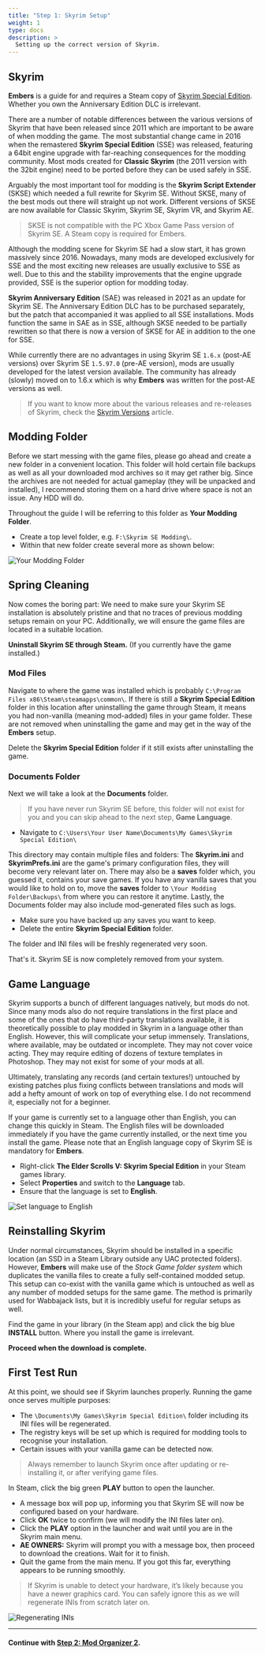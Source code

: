 ```yaml
---
title: "Step 1: Skyrim Setup"
weight: 1
type: docs
description: >
  Setting up the correct version of Skyrim.
---
```


## Skyrim

**Embers** is a guide for and requires a Steam copy of [Skyrim Special Edition](https://store.steampowered.com/app/489830/). Whether you own the Anniversary Edition DLC is irrelevant.

There are a number of  notable differences between the various versions of Skyrim that have been released since 2011 which are important to be aware of when modding the game. The most substantial change came in 2016 when the remastered **Skyrim Special Edition** (SSE) was released, featuring a 64bit engine upgrade with far-reaching consequences for the modding community. Most mods created for **Classic Skyrim** (the 2011 version with the 32bit engine) need to be ported before they can be used safely in SSE.

Arguably the most important tool for modding is the **Skyrim Script Extender** (SKSE) which needed a full rewrite for Skyrim SE. Without SKSE, many of the best mods out there will straight up not work. Different versions of SKSE are now available for Classic Skyrim, Skyrim SE, Skyrim VR, and Skyrim AE.

> SKSE is not compatible with the PC Xbox Game Pass version of Skyrim SE. A Steam copy is required for Embers.

Although the modding scene for Skyrim SE had a slow start, it has grown massively since 2016. Nowadays, many mods are developed exclusively for SSE and the most exciting new releases are usually exclusive to SSE as well. Due to this and the stability improvements that the engine upgrade provided, SSE is the superior option for modding today.

**Skyrim Anniversary Edition** (SAE) was released in 2021 as an update for Skyrim SE. The Anniversary Edition DLC has to be purchased separately, but the patch that accompanied it was applied to all SSE installations. Mods function the same in SAE as in SSE, although SKSE needed to be partially rewritten so that there is now a version of SKSE for AE in addition to the one for SSE.

While currently there are no advantages in using Skyrim SE `1.6.x` (post-AE versions) over Skyrim SE `1.5.97.0` (pre-AE version), mods are usually developed for the latest version available. The community has already (slowly) moved on to 1.6.x which is why **Embers** was written for the post-AE versions as well.

> If you want to know more about the various releases and re-releases of Skyrim, check the [Skyrim Versions](/other-resources/skyrim-versions/) article.

## Modding Folder

Before we start messing with the game files, please go ahead and create a new folder in a convenient location. This folder will hold certain file backups as well as all your downloaded mod archives so it may get rather big. Since the archives are not needed for actual gameplay (they will be unpacked and installed), I recommend storing them on a hard drive where space is not an issue. Any HDD will do.

Throughout the guide I will be referring to this folder as **Your Modding Folder**.

- Create a top level folder, e.g. `F:\Skyrim SE Modding\`.
- Within that new folder create several more as shown below:

![Your Modding Folder](/Pictures/embers/module-1/your-modding-folder.png)

## Spring Cleaning

Now comes the boring part: We need to make sure your Skyrim SE installation is absolutely pristine and that no traces of previous modding setups remain on your PC. Additionally, we will ensure the game files are located in a suitable location.

**Uninstall Skyrim SE through Steam.** (If you currently have the game installed.)

### Mod Files

Navigate to where the game was installed which is probably `C:\Program Files x86\Steam\steamapps\common\`. If there is still a **Skyrim Special Edition** folder in this location after uninstalling the game through Steam, it means you had non-vanilla (meaning mod-added) files in your game folder. These are not removed when uninstalling the game and may get in the way of the **Embers** setup.

Delete the **Skyrim Special Edition** folder if it still exists after uninstalling the game.

### Documents Folder

Next we will take a look at the **Documents** folder.

> If you have never run Skyrim SE before, this folder will not exist for you and you can skip ahead to the next step, **Game Language**.

- Navigate to `C:\Users\Your User Name\Documents\My Games\Skyrim Special Edition\`

This directory may contain multiple files and folders: The **Skyrim.ini** and **SkyrimPrefs.ini** are the game's primary configuration files, they will become very relevant later on. There may also be a **saves** folder which, you guessed it, contains your save games. If you have any vanilla saves that you would like to hold on to, move the **saves** folder to `\Your Modding Folder\Backups\` from where you can restore it anytime. Lastly, the Documents folder may also include mod-generated files such as logs.

- Make sure you have backed up any saves you want to keep.
- Delete the entire **Skyrim Special Edition** folder.

The folder and INI files will be freshly regenerated very soon.

That's it. Skyrim SE is now completely removed from your system.

## Game Language

Skyrim supports a bunch of different languages natively, but mods do not. Since many mods also do not require translations in the first place and some of the ones that do have third-party translations available, it is theoretically possible to play modded in Skyrim in a language other than English. However, this will complicate your setup immensely. Translations, where available, may be outdated or incomplete. They may not cover voice acting. They may require editing of dozens of texture templates in Photoshop. They may not exist for some of your mods at all.

Ultimately, translating any records (and certain textures!) untouched by existing patches plus fixing conflicts between translations and mods will add a hefty amount of work on top of everything else. I do not recommend it, especially not for a beginner.

If your game is currently set to a language other than English, you can change this quickly in Steam. The English files will be downloaded immediately if you have the game currently installed, or the next time you install the game. Please note that an English language copy of Skyrim SE is mandatory for **Embers**.

- Right-click **The Elder Scrolls V: Skyrim Special Edition** in your Steam games library.
- Select **Properties** and switch to the **Language** tab.
- Ensure that the language is set to **English**.

![Set language to English](/Pictures/tpf/initial-setup/skyrim-se-english.png)

## Reinstalling Skyrim

Under normal circumstances, Skyrim should be installed in a specific location (an SSD in a Steam Library outside any UAC protected folders). However, **Embers** will make use of the *Stock Game folder system* which duplicates the vanilla files to create a fully self-contained modded setup. This setup can co-exist with the vanilla game which is untouched as well as any number of modded setups for the same game. The method is primarily used for Wabbajack lists, but it is incredibly useful for regular setups as well.

Find the game in your library (in the Steam app) and click the big blue **INSTALL** button. Where you install the game is irrelevant.

**Proceed when the download is complete.**

## First Test Run

At this point, we should see if Skyrim launches properly. Running the game once serves multiple purposes:

- The `\Documents\My Games\Skyrim Special Edition\` folder including its INI files will be regenerated.
- The registry keys will be set up which is required for modding tools to recognise your installation.
- Certain issues with your vanilla game can be detected now.

> Always remember to launch Skyrim once after updating or re-installing it, or after verifying game files.

In Steam, click the big green **PLAY** button to open the launcher.

- A message box will pop up, informing you that Skyrim SE will now be configured based on your hardware.
- Click **OK** twice to confirm (we will modify the INI files later on).
- Click the **PLAY** option in the launcher and wait until you are in the Skyrim main menu.
- **AE OWNERS:** Skyrim will prompt you with a message box, then proceed to download the creations. Wait for it to finish.
- Quit the game from the main menu. If you got this far, everything appears to be running smoothly.

> If Skyrim is unable to detect your hardware, it’s likely because you have a newer graphics card. You can safely ignore this as we will regenerate INIs from scratch later on.

![Regenerating INIs](/Pictures/tpf/initial-setup/regenerating-inis.png)

---

#### Continue with [Step 2: Mod Organizer 2](/embers/module-1/step-2/).